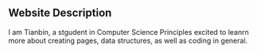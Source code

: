## Website Description
I am Tianbin, a stgudent in Computer Science Principles excited to leanrn more about creating pages, data structures, as well as coding in general.
